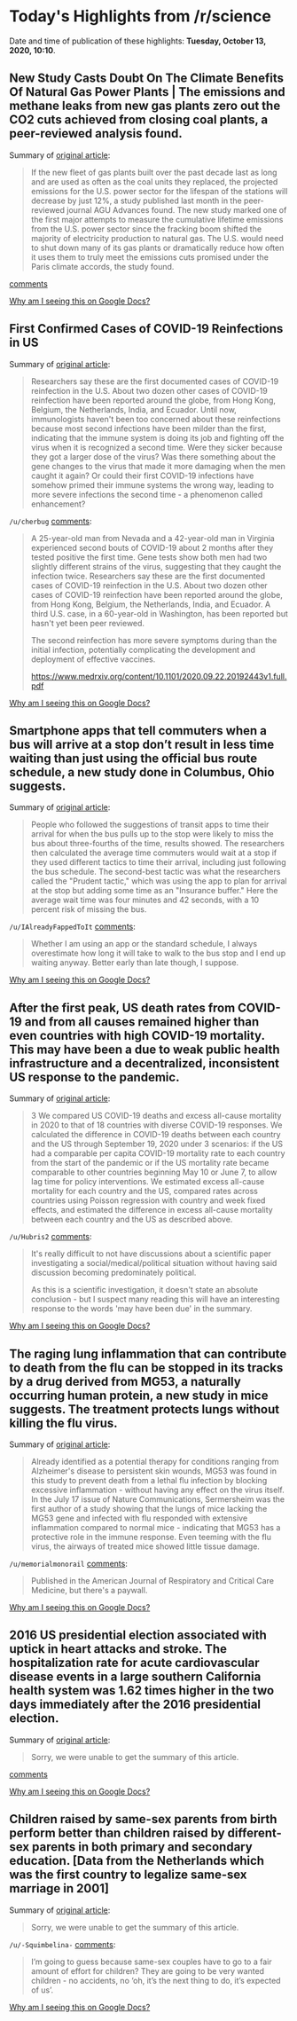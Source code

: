 # Today's Highlights from /r/science

Date and time of publication of these highlights: **Tuesday, October 13, 2020, 10:10**.

## New Study Casts Doubt On The Climate Benefits Of Natural Gas Power Plants | The emissions and methane leaks from new gas plants zero out the CO2 cuts achieved from closing coal plants, a peer-reviewed analysis found.

Summary of [original article](https://m.huffpost.com/us/entry/us_5f7f74f0c5b664e5babb0ea8?guccounter=1&utm_campaign=Hot+News&utm_medium=email&_hsmi=97281227&_hsenc=p2ANqtz--ANffN6pugEC0off0mqQ0lA7foY6dDXXwHW6ufrD_u1s-GJ9BaRBrK-rOGzGwH19NHK9uq5dK8wK3PTwFaBQPMIFbp1w&utm_content=97281227&utm_source=hs_email):

> If the new fleet of gas plants built over the past decade last as long and are used as often as the coal units they replaced, the projected emissions for the U.S. power sector for the lifespan of the stations will decrease by just 12%, a study published last month in the peer-reviewed journal AGU Advances found. The new study marked one of the first major attempts to measure the cumulative lifetime emissions from the U.S. power sector since the fracking boom shifted the majority of electricity production to natural gas. The U.S. would need to shut down many of its gas plants or dramatically reduce how often it uses them to truly meet the emissions cuts promised under the Paris climate accords, the study found.

[comments](https://www.reddit.com/r/science/comments/jacurr/new_study_casts_doubt_on_the_climate_benefits_of/)

[Why am I seeing this on Google Docs?](https://docs.google.com/document/d/1Dc6We63vOXIZsc0op-Bt4abqkYjXzOigalQqFxmvvbM/edit?usp=sharing)

## First Confirmed Cases of COVID-19 Reinfections in US

Summary of [original article](https://www.medscape.com/viewarticle/939003?src=mkm_covid_update_201012_mscpedit_&uac=168522FV&impID=2616440&faf=1):

> Researchers say these are the first documented cases of COVID-19 reinfection in the U.S. About two dozen other cases of COVID-19 reinfection have been reported around the globe, from Hong Kong, Belgium, the Netherlands, India, and Ecuador. Until now, immunologists haven't been too concerned about these reinfections because most second infections have been milder than the first, indicating that the immune system is doing its job and fighting off the virus when it is recognized a second time. Were they sicker because they got a larger dose of the virus? Was there something about the gene changes to the virus that made it more damaging when the men caught it again? Or could their first COVID-19 infections have somehow primed their immune systems the wrong way, leading to more severe infections the second time - a phenomenon called enhancement?

`/u/cherbug` [comments](https://www.reddit.com/r/science/comments/ja2fdj/first_confirmed_cases_of_covid19_reinfections_in/):

> A 25-year-old man from Nevada and a 42-year-old man in Virginia experienced second bouts of COVID-19 about 2 months after they tested positive the first time. Gene tests show both men  had two slightly different strains of the virus, suggesting that they  caught the infection twice. 
> Researchers say these are the first documented cases of COVID-19 reinfection in the U.S. About two dozen other cases of COVID-19 reinfection have been reported around the globe, from Hong Kong, Belgium, the Netherlands, India, and Ecuador.  A third U.S. case, in a 60-year-old in Washington, has been reported but hasn't yet been peer reviewed. 
> 
> The second reinfection has more severe symptoms during than the initial infection, potentially complicating the development and deployment of effective vaccines.
> 
> https://www.medrxiv.org/content/10.1101/2020.09.22.20192443v1.full.pdf

[Why am I seeing this on Google Docs?](https://docs.google.com/document/d/1Dc6We63vOXIZsc0op-Bt4abqkYjXzOigalQqFxmvvbM/edit?usp=sharing)

## Smartphone apps that tell commuters when a bus will arrive at a stop don’t result in less time waiting than just using the official bus route schedule, a new study done in Columbus, Ohio suggests.

Summary of [original article](https://news.osu.edu/want-to-wait-less-at-the-bus-stop-beware-real-time-updates/):

> People who followed the suggestions of transit apps to time their arrival for when the bus pulls up to the stop were likely to miss the bus about three-fourths of the time, results showed. The researchers then calculated the average time commuters would wait at a stop if they used different tactics to time their arrival, including just following the bus schedule. The second-best tactic was what the researchers called the "Prudent tactic," which was using the app to plan for arrival at the stop but adding some time as an "Insurance buffer." Here the average wait time was four minutes and 42 seconds, with a 10 percent risk of missing the bus.

`/u/IAlreadyFappedToIt` [comments](https://www.reddit.com/r/science/comments/jabu41/smartphone_apps_that_tell_commuters_when_a_bus/):

> Whether I am using an app or the standard schedule, I always overestimate how long it will take to walk to the bus stop and I end up waiting anyway.  Better early than late though, I suppose.

[Why am I seeing this on Google Docs?](https://docs.google.com/document/d/1Dc6We63vOXIZsc0op-Bt4abqkYjXzOigalQqFxmvvbM/edit?usp=sharing)

## After the first peak, US death rates from COVID-19 and from all causes remained higher than even countries with high COVID-19 mortality. This may have been a due to weak public health infrastructure and a decentralized, inconsistent US response to the pandemic.

Summary of [original article](https://jamanetwork.com/journals/jama/fullarticle/2771841):

> 3 We compared US COVID-19 deaths and excess all-cause mortality in 2020 to that of 18 countries with diverse COVID-19 responses. We calculated the difference in COVID-19 deaths between each country and the US through September 19, 2020 under 3 scenarios: if the US had a comparable per capita COVID-19 mortality rate to each country from the start of the pandemic or if the US mortality rate became comparable to other countries beginning May 10 or June 7, to allow lag time for policy interventions. We estimated excess all-cause mortality for each country and the US, compared rates across countries using Poisson regression with country and week fixed effects, and estimated the difference in excess all-cause mortality between each country and the US as described above.

`/u/Hubris2` [comments](https://www.reddit.com/r/science/comments/j9zfzp/after_the_first_peak_us_death_rates_from_covid19/):

> It's really difficult to not have discussions about a scientific paper investigating a social/medical/political situation without having said discussion becoming predominately political.
> 
> As this is a scientific investigation, it doesn't state an absolute conclusion - but I suspect many reading this will have an interesting response to the words 'may have been due' in the summary.

[Why am I seeing this on Google Docs?](https://docs.google.com/document/d/1Dc6We63vOXIZsc0op-Bt4abqkYjXzOigalQqFxmvvbM/edit?usp=sharing)

## The raging lung inflammation that can contribute to death from the flu can be stopped in its tracks by a drug derived from MG53, a naturally occurring human protein, a new study in mice suggests. The treatment protects lungs without killing the flu virus.

Summary of [original article](https://news.osu.edu/stopping-lethal-lung-damage-from-the-flu-with-a-natural-human-protein/):

> Already identified as a potential therapy for conditions ranging from Alzheimer's disease to persistent skin wounds, MG53 was found in this study to prevent death from a lethal flu infection by blocking excessive inflammation - without having any effect on the virus itself. In the July 17 issue of Nature Communications, Sermersheim was the first author of a study showing that the lungs of mice lacking the MG53 gene and infected with flu responded with extensive inflammation compared to normal mice - indicating that MG53 has a protective role in the immune response. Even teeming with the flu virus, the airways of treated mice showed little tissue damage.

`/u/memorialmonorail` [comments](https://www.reddit.com/r/science/comments/j9wlg9/the_raging_lung_inflammation_that_can_contribute/):

> Published in the American Journal of Respiratory and Critical Care Medicine, but there's a paywall.

[Why am I seeing this on Google Docs?](https://docs.google.com/document/d/1Dc6We63vOXIZsc0op-Bt4abqkYjXzOigalQqFxmvvbM/edit?usp=sharing)

## 2016 US presidential election associated with uptick in heart attacks and stroke. The hospitalization rate for acute cardiovascular disease events in a large southern California health system was 1.62 times higher in the two days immediately after the 2016 presidential election.

Summary of [original article](https://www.pnas.org/content/early/2020/10/06/2012096117):

> Sorry, we were unable to get the summary of this article.

[comments](https://www.reddit.com/r/science/comments/jadsd9/2016_us_presidential_election_associated_with/)

[Why am I seeing this on Google Docs?](https://docs.google.com/document/d/1Dc6We63vOXIZsc0op-Bt4abqkYjXzOigalQqFxmvvbM/edit?usp=sharing)

## Children raised by same-sex parents from birth perform better than children raised by different-sex parents in both primary and secondary education. [Data from the Netherlands which was the first country to legalize same-sex marriage in 2001]

Summary of [original article](https://journals.sagepub.com/doi/full/10.1177/0003122420957249):

> Sorry, we were unable to get the summary of this article.

`/u/-Squimbelina-` [comments](https://www.reddit.com/r/science/comments/j9s6sz/children_raised_by_samesex_parents_from_birth/):

> I’m going to guess because same-sex couples have to go to a fair amount of effort for children? They are going to be very wanted children - no accidents, no ‘oh, it’s the next thing to do, it’s expected of us’.

[Why am I seeing this on Google Docs?](https://docs.google.com/document/d/1Dc6We63vOXIZsc0op-Bt4abqkYjXzOigalQqFxmvvbM/edit?usp=sharing)

